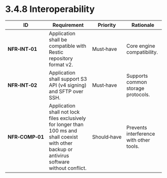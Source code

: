 # 3.4.8 Interoperability

| ID              | Requirement                                                                                                                                     | Priority    | Rationale                               |
| --------------- | ----------------------------------------------------------------------------------------------------------------------------------------------- | ----------- | --------------------------------------- |
| **NFR‑INT‑01**  | Application shall be compatible with Restic repository format v2.                                                                               | Must‑have   | Core engine compatibility.              |
| **NFR‑INT‑02**  | Application shall support S3 API (v4 signing) and SFTP over SSH.                                                                                | Must‑have   | Supports common storage protocols.      |
| <a id="nfrComp01">**NFR‑COMP‑01**</a> | Application shall not lock files exclusively for longer than 100 ms and shall coexist with other backup or antivirus software without conflict. | Should‑have | Prevents interference with other tools. |